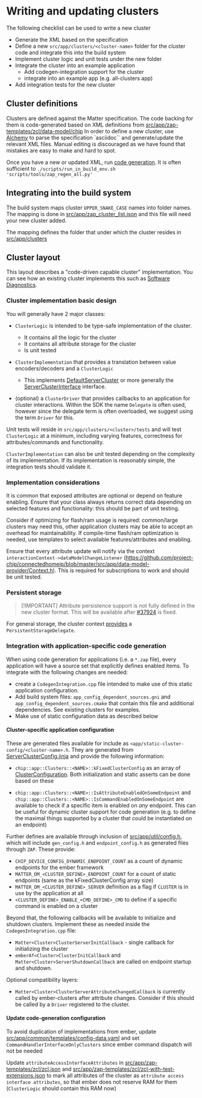 # Writing and updating clusters

The following checklist can be used to write a new cluster

-   Generate the XML based on the specification
-   Define a new `src/app/clusters/<cluster-name>` folder for the cluster code
    and integrate this into the build system
-   Implement cluster logic and unit tests under the new folder
-   Integrate the cluster into an example application
    -   Add codegen-integration support for the cluster
    -   integrate into an example app (e.g. all-clusters app)
-   Add integration tests for the new cluster

## Cluster definitions

Clusters are defined against the Matter specification. The code backing for them
is code-generated based on XML definitions from
[src/app/zap-templates/zcl/data-model/chip](https://github.com/project-chip/connectedhomeip/tree/master/src/app/zap-templates/zcl/data-model/chip)
In order to define a new cluster, use
[Alchemy](https://github.com/project-chip/alchemy) to parse the specification
`asciidoc`` and generate/update the relevant XML files. Manual editing is
discouraged as we have found that mistakes are easy to make and hard to spot.

Once you have a new or updated XML, run
[code generation](../zap_and_codegen/code_generation.md). It is often sufficient
to `./scripts/run_in_build_env.sh 'scripts/tools/zap_regen_all.py'`

## Integrating into the build system

The build system maps cluster `UPPER_SNAKE_CASE` names into folder names. The
mapping is done in
[src/app/zap_cluster_list.json](https://github.com/project-chip/connectedhomeip/blob/master/src/app/zap_cluster_list.json)
and this file will need your new cluster added.

The mapping defines the folder that under which the cluster resides in
[src/app/clusters](https://github.com/project-chip/connectedhomeip/tree/master/src/app/clusters)

## Cluster layout

This layout describes a "code-driven capable cluster" implementation. You can
see how an existing cluster implements this such as
[Software Diagnostics](https://github.com/project-chip/connectedhomeip/tree/master/src/app/clusters/software-diagnostics-server).

### Cluster implementation basic design

You will generally have 2 major classes:

-   `ClusterLogic` is intended to be type-safe implementation of the cluster.
    -   It contains all the logic for the cluster
    -   It contains all attribute storage for the cluster
    -   Is unit tested
-   `ClusterImplementation` that provides a translation between value
    encoders/decoders and a `ClusterLogic`

    -   This implements
        [DefaultServerCluster](https://github.com/project-chip/connectedhomeip/blob/master/src/app/server-cluster/DefaultServerCluster.h)
        or more generally the
        [ServerClusterInterface](https://github.com/project-chip/connectedhomeip/blob/master/src/app/server-cluster/ServerClusterInterface.h)
        interface.

-   (optional) a `ClusterDriver` that provides callbacks to an application for
    cluster interactions. Within the SDK the name `Delegate` is often used,
    however since the delegate term is often overloaded, we suggest using the
    term `Driver` for this.

Unit tests will reside in `src/app/clusters/<cluster>/tests` and will test
`ClusterLogic` at a minimum, including varying features, correctness for
attributes/commands and functionality.

`ClusterImplementation` can also be unit tested depending on the complexity of
its implementation. If its implementation is reasonably simple, the integration
tests should validate it.

### Implementation considerations

It is common that exposed attributes are optional or depend on feature enabling.
Ensure that your class always returns correct data depending on selected
features and functionality: this should be part of unit testing.

Consider if optimizing for flash/ram usage is required: common/large clusters
may need this, other application clusters may be able to accept an overhead for
maintainability. If compile-time flash/ram optimization is needed, use templates
to select available features/attributes and enabling.

Ensure that every attribute update will notify via the context
`interactionContext->dataModelChangeListener`
(https://github.com/project-chip/connectedhomeip/blob/master/src/app/data-model-provider/Context.h).
This is required for subscriptions to work and should be unit tested.

### Persistent storage

> [!IMPORTANT] Attribute persistence support is not fully defined in the new
> cluster format. This will be available after
> [#37924](https://github.com/project-chip/connectedhomeip/issues/37924) is
> fixed.

For general storage, the cluster context
[provides](https://github.com/project-chip/connectedhomeip/blob/master/src/app/server-cluster/ServerClusterContext.h)
a `PersistentStorageDelegate`.

### Integration with application-specific code generation

When using code generation for applications (i.e. a `*.zap` file), every
application will have a source set that explicitly defines enabled items. To
integrate with the following changes are needed:

-   create a `CodegenIntegration.cpp` file intended to make use of this static
    application configuration.
-   Add build system files: `app_config_dependent_sources.gni` and
    `app_config_dependent_sources.cmake` that contain this file and additional
    dependencies. See existing clusters for examples.
-   Make use of static configuration data as described below

#### Cluster-specific application configuration

These are generated files available for include as
`<app/static-cluster-config/<cluster-name>.h`. They are generated from
[ServerClusterConfig.jinja](https://github.com/project-chip/connectedhomeip/blob/master/scripts/py_matter_idl/matter/idl/generators/cpp/application/ServerClusterConfig.jinja)
and provide the following information:

-   `chip::app::Clusters::<NAME>::kFixedClusterConfig` as an array of
    [ClusterConfiguration](https://github.com/project-chip/connectedhomeip/blob/master/src/app/util/cluster-config.h).
    Both initialization and static asserts can be done based on these

-   `chip::app::Clusters::<NAME>::IsAttributeEnabledOnSomeEndpoint` and
    `chip::app::Clusters::<NAME>::IsCommandEnabledOnSomeEndpoint` are available
    to check if a specific item is enabled on _any_ endpoint. This can be useful
    for dynamic cluster support for code generation (e.g. to define the maximal
    things supported by a cluster that could be instantiated on an endpoint)

Further defines are available through inclusion of
[src/app/util/config.h](https://github.com/project-chip/connectedhomeip/blob/master/src/app/util/config.h),
which will include `gen_config.h` and `endpoint_config.h` as generated files
through `ZAP`. These provide:

-   `CHIP_DEVICE_CONFIG_DYNAMIC_ENDPOINT_COUNT` as a count of dynamic endpoints
    for the ember framework
-   `MATTER_DM_<CLUSTER_DEFINE>_ENDPOINT_COUNT` for a count of static endpoints
    (same as the kFixedClusterConfig array size)
-   `MATTER_DM_<CLUSTER_DEFINE>_SERVER` definition as a flag if `CLUSTER` is in
    use by the application at all
-   `<CLUSTER_DEFINE>_ENABLE_<CMD_DEFINE>_CMD` to define if a specific command
    is enabled on a cluster

Beyond that, the following callbacks will be available to initialize and
shutdown clusters. Implement these as needed inside the `CodegenIntegration.cpp`
file:

-   `Matter<Cluster>ClusterServerInitCallback` - single callback for
    initializing the cluster
-   `emberAf<Cluster>ClusterInitCallback` and
    `Matter<Cluster>ServerShutdownCallback` are called on endpoint startup and
    shutdown.

Optional compatibility layers:

-   `Matter<Cluster>ClusterServerAttributeChangedCallback` is currently called
    by ember-clusters after attribute changes. Consider if this should be called
    by a `Driver` registered to the cluster.

#### Update code-generation configuration

To avoid duplication of implementations from ember, update
[src/app/common/templates/config-data.yaml](https://github.com/project-chip/connectedhomeip/blob/master/src/app/common/templates/config-data.yaml)
and set `CommandHandlerInterfaceOnlyClusters` since ember command dispatch will
not be needed

Update `attributeAccessInterfaceAttributes` in
[src/app/zap-templates/zcl/zcl.json](https://github.com/project-chip/connectedhomeip/blob/master/src/app/zap-templates/zcl/zcl.json)
and
[src/app/zap-templates/zcl/zcl-with-test-extensions.json](https://github.com/project-chip/connectedhomeip/blob/master/src/app/zap-templates/zcl/zcl-with-test-extensions.json)
to mark all attributes of the cluster as
`attribute access interface attributes`, so that ember does not reserve RAM for
them (`ClusterLogic` should contain this RAM now)
